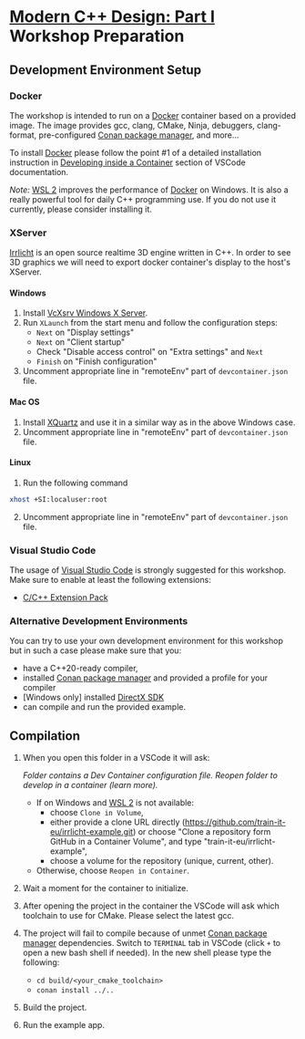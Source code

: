 # [Modern C++ Design: Part I](https://train-it.eu/trainings/cpp/27-modern-cpp-design-part-1) Workshop Preparation

## Development Environment Setup

### Docker

The workshop is intended to run on a [Docker](https://www.docker.com) container based on a provided image. The image
provides gcc, clang, CMake, Ninja, debuggers, clang-format, pre-configured [Conan package manager](https://conan.io),
and more...

To install [Docker](https://www.docker.com) please follow the point #1 of a detailed installation instruction in
[Developing inside a Container](https://code.visualstudio.com/docs/remote/containers#_installation) section of VSCode
documentation.

_Note:_ [WSL 2](https://docs.microsoft.com/en-us/windows/wsl) improves the performance of [Docker](https://www.docker.com)
on Windows. It is also a really powerful tool for daily C++ programming use. If you do not use it currently, please
consider installing it.

### XServer

[Irrlicht](http://irrlicht.sourceforge.net) is an open source realtime 3D engine written in C++. In order to
see 3D graphics we will need to export docker container's display to the host's XServer.

#### Windows

1. Install [VcXsrv Windows X Server](https://sourceforge.net/projects/vcxsrv).
2. Run `XLaunch` from the start menu and follow the configuration steps:
    - `Next` on "Display settings"
    - `Next` on "Client startup"
    - Check "Disable access control" on "Extra settings" and `Next`
    - `Finish` on "Finish configuration"
3. Uncomment appropriate line in "remoteEnv" part of `devcontainer.json` file.

#### Mac OS

1. Install [XQuartz](https://www.xquartz.org) and use it in a similar way as in the above Windows case.
2. Uncomment appropriate line in "remoteEnv" part of `devcontainer.json` file.

#### Linux

1. Run the following command

```bash
xhost +SI:localuser:root
```

2. Uncomment appropriate line in "remoteEnv" part of `devcontainer.json` file.

### Visual Studio Code

The usage of [Visual Studio Code](https://code.visualstudio.com/download) is strongly suggested for this workshop.
Make sure to enable at least the following extensions:
- [C/C++ Extension Pack](https://marketplace.visualstudio.com/items?itemName=ms-vscode.cpptools-extension-pack)

### Alternative Development Environments

You can try to use your own development environment for this workshop but in such a case please make sure that you:
- have a C++20-ready compiler,
- installed [Conan package manager](https://conan.io) and provided a profile for your compiler
- [Windows only] installed [DirectX SDK](https://www.microsoft.com/en-us/download/details.aspx?id=6812)
- can compile and run the provided example.


## Compilation

1. When you open this folder in a VSCode it will ask:

    _Folder contains a Dev Container configuration file. Reopen folder to develop in a container (learn more)._

    - If on Windows and [WSL 2](https://docs.microsoft.com/en-us/windows/wsl) is not available:
      - choose `Clone in Volume`,
      - either provide a clone URL directly (https://github.com/train-it-eu/irrlicht-example.git) or choose
        "Clone a repository form GitHub in a Container Volume", and type "train-it-eu/irrlicht-example",
      - choose a volume for the repository (unique, current, other).
    - Otherwise, choose `Reopen in Container`.

2. Wait a moment for the container to initialize.

3. After opening the project in the container the VSCode will ask which toolchain to use for CMake. Please
    select the latest gcc.

4. The project will fail to compile because of unmet [Conan package manager](https://conan.io) dependencies.
    Switch to `TERMINAL` tab in VSCode (click `+` to open a new bash shell if needed). In the new shell please
    type the following:
    - `cd build/<your_cmake_toolchain>`
    - `conan install ../..`

5. Build the project.

6. Run the example app.
